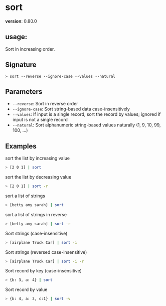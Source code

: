 # sort

**version**: 0.80.0

## **usage**:

Sort in increasing order.

## Signature

`> sort --reverse --ignore-case --values --natural`

## Parameters

- `--reverse`: Sort in reverse order
- `--ignore-case`: Sort string-based data case-insensitively
- `--values`: If input is a single record, sort the record by values; ignored if input is not a single record
- `--natural`: Sort alphanumeric string-based values naturally (1, 9, 10, 99, 100, ...)

## Examples

sort the list by increasing value

```bash
> [2 0 1] | sort
```

sort the list by decreasing value

```bash
> [2 0 1] | sort -r
```

sort a list of strings

```bash
> [betty amy sarah] | sort
```

sort a list of strings in reverse

```bash
> [betty amy sarah] | sort -r
```

Sort strings (case-insensitive)

```bash
> [airplane Truck Car] | sort -i
```

Sort strings (reversed case-insensitive)

```bash
> [airplane Truck Car] | sort -i -r
```

Sort record by key (case-insensitive)

```bash
> {b: 3, a: 4} | sort
```

Sort record by value

```bash
> {b: 4, a: 3, c:1} | sort -v
```
